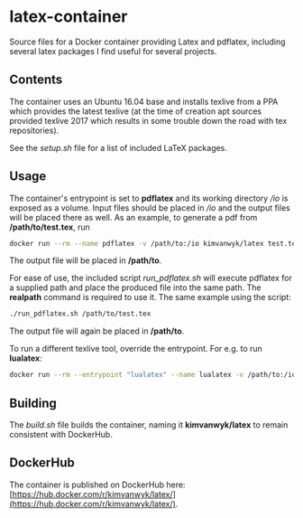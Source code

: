 # latex-container

Source files for a Docker container providing Latex and pdflatex, including several latex packages I find useful for several projects.

## Contents

The container uses an Ubuntu 16.04 base and installs texlive from a PPA which provides the latest texlive (at the time of creation apt sources provided texlive 2017 which results in some trouble down the road with tex repositories).

See the *setup.sh* file for a list of included LaTeX packages.

## Usage

The container's entrypoint is set to **pdflatex** and its working directory */io* is exposed as a volume. Input files should be placed in */io* and the output files will be placed there as well. As an example, to generate a pdf from **/path/to/test.tex**, run
``` bash
docker run --rm --name pdflatex -v /path/to:/io kimvanwyk/latex test.tex
```
The output file will be placed in **/path/to**.

For ease of use, the included script *run_pdflatex.sh* will execute pdflatex for a supplied path and place the produced file into the same path. The **realpath** command is required to use it. The same example using the script:
``` bash
./run_pdflatex.sh /path/to/test.tex
```
The output file will again be placed in **/path/to**.

To run a different texlive tool, override the entrypoint. For e.g. to run **lualatex**:
``` bash
docker run --rm --entrypoint "lualatex" --name lualatex -v /path/to:/io kimvanwyk/latex test.tex
```

## Building

The *build.sh* file builds the container, naming it **kimvanwyk/latex** to remain consistent with DockerHub.

## DockerHub
The container is published on DockerHub here: [https://hub.docker.com/r/kimvanwyk/latex/](https://hub.docker.com/r/kimvanwyk/latex/).
